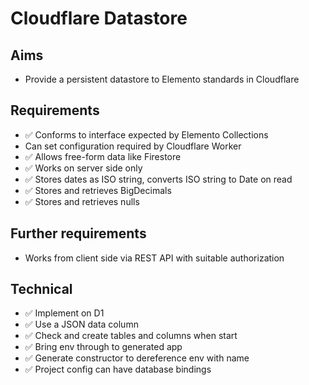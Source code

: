 Cloudflare Datastore
====================

Aims
----

- Provide a persistent datastore to Elemento standards in Cloudflare

Requirements
------------

- ✅ Conforms to interface expected by Elemento Collections
- Can set configuration required by Cloudflare Worker
- ✅ Allows free-form data like Firestore
- ✅ Works on server side only
- ✅ Stores dates as ISO string, converts ISO string to Date on read
- ✅ Stores and retrieves BigDecimals
- ✅ Stores and retrieves nulls

Further requirements
--------------------

- Works from client side via REST API with suitable authorization

Technical
---------

- ✅ Implement on D1
- ✅ Use a JSON data column
- ✅ Check and create tables and columns when start
- ✅ Bring env through to generated app
- ✅ Generate constructor to dereference env with name
- ✅ Project config can have database bindings
